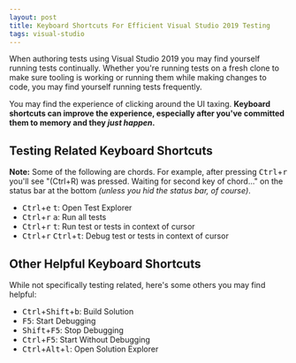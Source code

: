 ```yaml
---
layout: post
title: Keyboard Shortcuts For Efficient Visual Studio 2019 Testing
tags: visual-studio
---
```


When authoring tests using Visual Studio 2019 you may find yourself running tests continually. Whether you're running tests on a fresh clone to make sure tooling is working or running them while making changes to code, you may find yourself running tests frequently.

You may find the experience of clicking around the UI taxing. **Keyboard shortcuts can improve the experience, especially after you've committed them to memory and they _just happen_.**

## Testing Related Keyboard Shortcuts

**Note:** Some of the following are chords. For example, after pressing <kbd>Ctrl</kbd>+<kbd>r</kbd> you'll see "(Ctrl+R) was pressed. Waiting for second key of chord..." on the status bar at the bottom *(unless you hid the status bar, of course)*.

- <kbd>Ctrl</kbd>+<kbd>e</kbd> <kbd>t</kbd>: Open Test Explorer
- <kbd>Ctrl</kbd>+<kbd>r</kbd> <kbd>a</kbd>: Run all tests
- <kbd>Ctrl</kbd>+<kbd>r</kbd> <kbd>t</kbd>: Run test or tests in context of cursor
- <kbd>Ctrl</kbd>+<kbd>r</kbd> <kbd>Ctrl</kbd>+<kbd>t</kbd>: Debug test or tests in context of cursor

## Other Helpful Keyboard Shortcuts

While not specifically testing related, here's some others you may find helpful:

- <kbd>Ctrl</kbd>+<kbd>Shift</kbd>+<kbd>b</kbd>: Build Solution
- <kbd>F5</kbd>: Start Debugging
- <kbd>Shift</kbd>+<kbd>F5</kbd>: Stop Debugging
- <kbd>Ctrl</kbd>+<kbd>F5</kbd>: Start Without Debugging
- <kbd>Ctrl</kbd>+<kbd>Alt</kbd>+<kbd>l</kbd>: Open Solution Explorer
